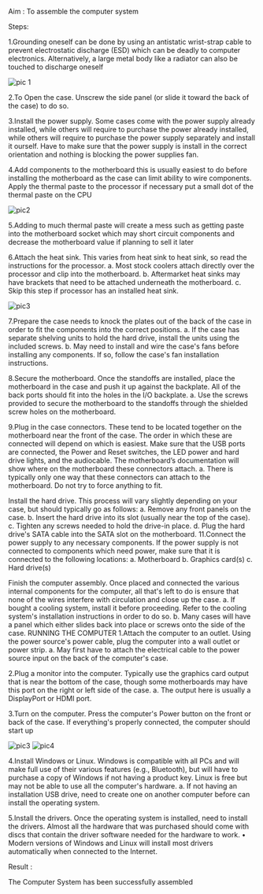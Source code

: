 Aim :
To assemble the computer system

Steps:

1.Grounding oneself can be done by using an antistatic wrist-strap cable to prevent electrostatic discharge (ESD) which can be deadly to computer electronics. Alternatively, a large metal body like a radiator can also be touched to discharge oneself

![pic 1](https://github.com/RISHIKEERTHI14605/OS-EX-1-Assembling-the-System---CASE-STUDY/assets/147148903/e08da184-832d-49c5-bb45-1e344d575f34)

2.To Open the case. Unscrew the side panel (or slide it toward the back of the case) to do so.

3.Install the power supply. Some cases come with the power supply already installed, while others will require to purchase the power already installed, while others will require to purchase the power supply separately and install it ourself. Have to make sure that the power supply is install in the correct orientation and nothing is blocking the power supplies fan.

4.Add components to the motherboard this is usually easiest to do before installing the motherboard as the case can limit ability to wire components. Apply the thermal paste to the processor if necessary put a small dot of the thermal paste on the CPU

![pic2](https://github.com/RISHIKEERTHI14605/OS-EX-1-Assembling-the-System---CASE-STUDY/assets/147148903/b6ad58ac-8cc3-459d-851b-63fa97139374)


5.Adding to much thermal paste will create a mess such as getting paste into the motherboard socket which may short circuit components and decrease the motherboard value if planning to sell it later

6.Attach the heat sink. This varies from heat sink to heat sink, so read the instructions for the processor. a. Most stock coolers attach directly over the processor and clip into the motherboard. b. Aftermarket heat sinks may have brackets that need to be attached underneath the motherboard. c. Skip this step if processor has an installed heat sink.

![pic3](https://github.com/RISHIKEERTHI14605/OS-EX-1-Assembling-the-System---CASE-STUDY/assets/147148903/20dd16fb-7573-44e5-89a4-c292fda890ab)


7.Prepare the case needs to knock the plates out of the back of the case in order to fit the components into the correct positions. a. If the case has separate shelving units to hold the hard drive, install the units using the included screws. b. May need to install and wire the case's fans before installing any components. If so, follow the case's fan installation instructions.

8.Secure the motherboard. Once the standoffs are installed, place the motherboard in the case and push it up against the backplate. All of the back ports should fit into the holes in the I/O backplate. a. Use the screws provided to secure the motherboard to the standoffs through the shielded screw holes on the motherboard.

9.Plug in the case connectors. These tend to be located together on the motherboard near the front of the case. The order in which these are connected will depend on which is easiest. Make sure that the USB ports are connected, the Power and Reset switches, the LED power and hard drive lights, and the audiocable. The motherboard’s documentation will show where on the motherboard these connectors attach. a. There is typically only one way that these connectors can attach to the motherboard. Do not try to force anything to fit.

Install the hard drive. This process will vary slightly depending on your case, but should typically go as follows: a. Remove any front panels on the case. b. Insert the hard drive into its slot (usually near the top of the case). c. Tighten any screws needed to hold the drive-in place. d. Plug the hard drive's SATA cable into the SATA slot on the motherboard.
11.Connect the power supply to any necessary components. If the power supply is not connected to components which need power, make sure that it is connected to the following locations: a. Motherboard b. Graphics card(s) c. Hard drive(s)

Finish the computer assembly. Once placed and connected the various internal components for the computer, all that's left to do is ensure that none of the wires interfere with circulation and close up the case. a. If bought a cooling system, install it before proceeding. Refer to the cooling system's installation instructions in order to do so. b. Many cases will have a panel which either slides back into place or screws onto the side of the case.
RUNNING THE COMPUTER
1.Attach the computer to an outlet. Using the power source's power cable, plug the computer into a wall outlet or power strip. a. May first have to attach the electrical cable to the power source input on the back of the computer's case.

2.Plug a monitor into the computer. Typically use the graphics card output that is near the bottom of the case, though some motherboards may have this port on the right or left side of the case. a. The output here is usually a DisplayPort or HDMI port.

3.Turn on the computer. Press the computer's Power button on the front or back of the case. If everything's properly connected, the computer should start up


![pic3](https://github.com/RISHIKEERTHI14605/OS-EX-1-Assembling-the-System---CASE-STUDY/assets/147148903/d77e0074-dc6c-488f-adc0-38a44ddbf8de)
![pic4](https://github.com/RISHIKEERTHI14605/OS-EX-1-Assembling-the-System---CASE-STUDY/assets/147148903/b6a594a2-b50d-435b-bbf9-1d354b67e127)

4.Install Windows or Linux. Windows is compatible with all PCs and will make full use of their various features (e.g., Bluetooth), but will have to purchase a copy of Windows if not having a product key. Linux is free but may not be able to use all the computer's hardware. a. If not having an installation USB drive, need to create one on another computer before can install the operating system.

5.Install the drivers. Once the operating system is installed, need to install the drivers. Almost all the hardware that was purchased should come with discs that contain the driver software needed for the hardware to work. • Modern versions of Windows and Linux will install most drivers automatically when connected to the Internet.

Result :

The Computer System has been successfully assembled
